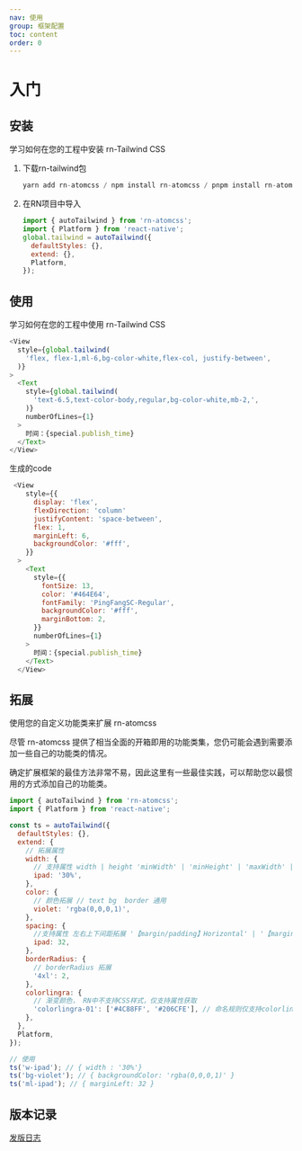 ```yaml
---
nav: 使用
group: 框架配置
toc: content
order: 0
---
```


# 入门

## 安装

学习如何在您的工程中安装 rn-Tailwind CSS

1.  下载rn-tailwind包
    ```js
    yarn add rn-atomcss / npm install rn-atomcss / pnpm install rn-atomcss
    ```
2.  在RN项目中导入
    ```js
    import { autoTailwind } from 'rn-atomcss';
    import { Platform } from 'react-native';
    global.tailwind = autoTailwind({
      defaultStyles: {},
      extend: {},
      Platform,
    });
    ```

## 使用

学习如何在您的工程中使用 rn-Tailwind CSS

```js
<View
  style={global.tailwind(
    'flex, flex-1,ml-6,bg-color-white,flex-col, justify-between',
  )}
>
  <Text
    style={global.tailwind(
      'text-6.5,text-color-body,regular,bg-color-white,mb-2,',
    )}
    numberOfLines={1}
  >
    时间：{special.publish_time}
  </Text>
</View>
```

生成的code

```js
 <View
    style={{
      display: 'flex',
      flexDirection: 'column'
      justifyContent: 'space-between',
      flex: 1,
      marginLeft: 6,
      backgroundColor: '#fff',
    }}
  >
    <Text
      style={{
        fontSize: 13,
        color: '#464E64',
        fontFamily: 'PingFangSC-Regular',
        backgroundColor: '#fff',
        marginBottom: 2,
      }}
      numberOfLines={1}
    >
      时间：{special.publish_time}
    </Text>
  </View>
```

## 拓展

使用您的自定义功能类来扩展 rn-atomcss

尽管 rn-atomcss 提供了相当全面的开箱即用的功能类集，您仍可能会遇到需要添加一些自己的功能类的情况。

确定扩展框架的最佳方法非常不易，因此这里有一些最佳实践，可以帮助您以最惯用的方式添加自己的功能类。

```js
import { autoTailwind } from 'rn-atomcss';
import { Platform } from 'react-native';

const ts = autoTailwind({
  defaultStyles: {},
  extend: {
    // 拓展属性
    width: {
      // 支持属性 width | height 'minWidth' | 'minHeight' | 'maxWidth' | 'maxHeight', 宽高 拓展
      ipad: '30%',
    },
    color: {
      // 颜色拓展 // text bg  border 通用
      violet: 'rgba(0,0,0,1)',
    },
    spacing: {
      //支持属性 左右上下间距拓展 '【margin/padding】Horizontal' | '【margin/padding】Vertical' | '【margin/padding】All' | '【margin/padding】Left' | '【margin/padding】Right' | '【margin/padding】Top' | '【margin/padding】Bottom',
      ipad: 32,
    },
    borderRadius: {
      // borderRadius 拓展
      '4xl': 2,
    },
    colorlingra: {
      // 渐变颜色， RN中不支持CSS样式，仅支持属性获取
      'colorlingra-01': ['#4C88FF', '#206CFE'], // 命名规则仅支持colorlingra开头的
    },
  },
  Platform,
});

// 使用
ts('w-ipad'); // { width : '30%'}
ts('bg-violet'); // { backgroundColor: 'rgba(0,0,0,1)' }
ts('ml-ipad'); // { marginLeft: 32 }
```

## 版本记录

[发版日志](https://github.com/afu-fe/RN-AtomCSS/tags)

